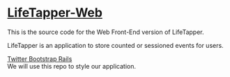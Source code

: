 <a href="http://lifetapper.herokuapp.com/">LifeTapper-Web</a>
==============
This is the source code for the Web Front-End version of LifeTapper.

LifeTapper is an application to store counted or sessioned events for users.

<a href="https://github.com/seyhunak/twitter-bootstrap-rails/tree/bootstrap3">Twitter Bootstrap Rails</a><br>
We will use this repo to style our application.
